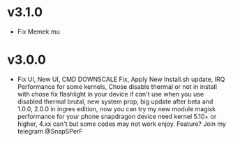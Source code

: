 # v3.1.0
- Fix Memek mu
# v3.0.0
- Fix UI, New UI, CMD DOWNSCALE Fix, Apply New Install.sh update, IRQ Performance for some kernels, Chose disable thermal or not in install with chose fix flashlight in your device if can't use when you use disabled thermal brutal, new system prop, big update after beta and 1.0.0, 2.0.0 in ingres edition, now you can try my new module magisk performance for your phone snapdragon device need kernel 5.10+ or higher, 4.xx can't but some codes may not work enjoy.
Feature? Join my telegram @SnapSPerF
